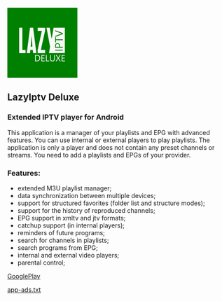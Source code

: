 ![Image](LazyIptvDeluxe.png)

## LazyIptv Deluxe
### Extended IPTV player for Android
This application is a manager of your playlists and EPG with advanced features. You can use internal or external players to play playlists. 
The application is only a player and does not contain any preset channels or streams. You need to add a playlists and EPGs of your provider.

### Features:

- extended M3U playlist manager;
- data synchronization between multiple devices;
- support for structured favorites (folder list and structure modes);
- support for the history of reproduced channels;
- EPG support in xmltv and jtv formats;
- catchup support (in internal players);
- reminders of future programs;
- search for channels in playlists;
- search programs from EPG;
- internal and external video players;
- parental control;

[GooglePlay](https://play.google.com/store/apps/details?id=com.lcs.lazyiptvdeluxe)

[app-ads.txt](app-ads.txt)
